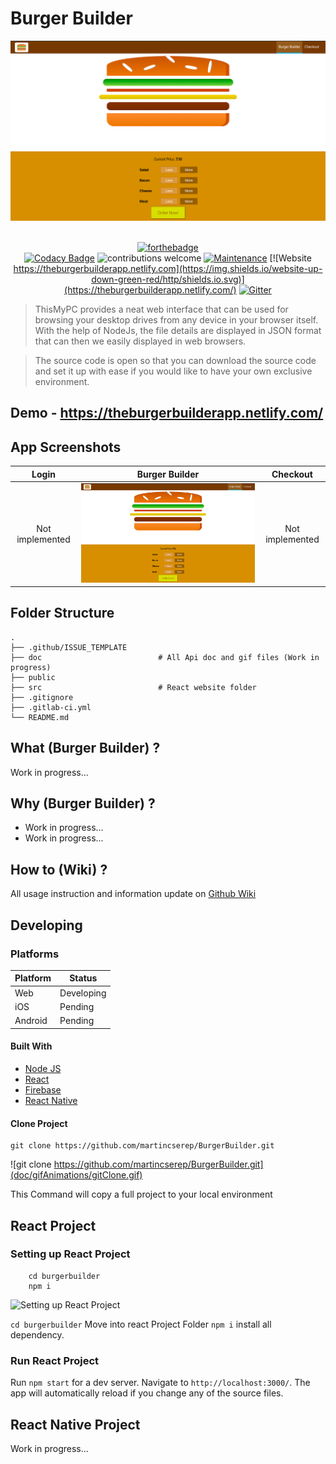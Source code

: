 
# Burger Builder
<div align="center">
    <a href="https://theburgerbuilderapp.netlify.com/">
        <img src="src/assets/screenshot1.png">
    </a>
</div>

<br />

<div align="center">

[![forthebadge](https://forthebadge.com/images/badges/made-with-javascript.svg)](https://theburgerbuilderapp.netlify.com/)
<br />
[![Codacy Badge](https://api.codacy.com/project/badge/Grade/c00af4f644a943d384cbf445581ed322)](https://www.codacy.com/manual/martincserep/BurgerBuilder?utm_source=github.com&amp;utm_medium=referral&amp;utm_content=martincserep/BurgerBuilder&amp;utm_campaign=Badge_Grade)
![contributions welcome](https://img.shields.io/badge/contributions-welcome-brightgreen.svg?style=flat) [![Maintenance](https://img.shields.io/badge/Maintained%3F-yes-green.svg)](https://github.com/martincserep/BurgerBuilder/graphs/commit-activity) [![Website https://theburgerbuilderapp.netlify.com](https://img.shields.io/website-up-down-green-red/http/shields.io.svg)](https://theburgerbuilderapp.netlify.com/) 
[![Gitter](https://badges.gitter.im/gitterHQ/gitter.svg)](https://gitter.im/burgerbuilder/community)
</div>

> ThisMyPC provides a neat web interface that can be used for browsing your desktop drives from any device in your browser itself. With the help of NodeJs, the file details are displayed in JSON format that can then we easily displayed in web browsers.

> The source code is open so that you can download the source code and set it up with ease if you would like to have your own exclusive environment.

## Demo - https://theburgerbuilderapp.netlify.com/


## App Screenshots

  Login         |  Burger Builder | Checkout |  
:--------------:|:---------------:|:--------:|
Not implemented |<img src="src/assets/screenshot1.png" title="Burger Builder" width="100%">|Not implemented |

## Folder Structure

    .
    ├── .github/ISSUE_TEMPLATE
    ├── doc                          # All Api doc and gif files (Work in progress)
    ├── public
    ├── src							 # React website folder                 
    ├── .gitignore
    ├── .gitlab-ci.yml
    └── README.md

## What (Burger Builder) ?

Work in progress...

## Why (Burger Builder) ?

- Work in progress...
- Work in progress...

## How to (Wiki) ?

All usage instruction and information update on [Github Wiki](https://github.com/martincserep/BurgerBuilder/wiki)

## Developing

### Platforms

Platform| Status
------------ | -------------
Web | Developing
iOS  | Pending
Android  | Pending

#### Built With

- [Node JS](https://nodejs.org/en/)
- [React](https://reactjs.org/)
- [Firebase](https://www.mongodb.com/)
- [React Native](https://facebook.github.io/react-native/)

#### Clone Project

```shell
git clone https://github.com/martincserep/BurgerBuilder.git
```
![git clone https://github.com/martincserep/BurgerBuilder.git](doc/gifAnimations/gitClone.gif)

This Command  will copy a full  project  to your local  environment

## React Project

### Setting up React Project

```shell
    cd burgerbuilder
    npm i
```

![Setting up React Project](doc/gifAnimations/reactSetup.gif)

`cd burgerbuilder` Move into react Project Folder
`npm i` install all  dependency.

### Run React Project

Run `npm start` for a dev server. Navigate to `http://localhost:3000/`. The app will automatically reload if you change any of the source files.

## React Native Project

Work in progress...

